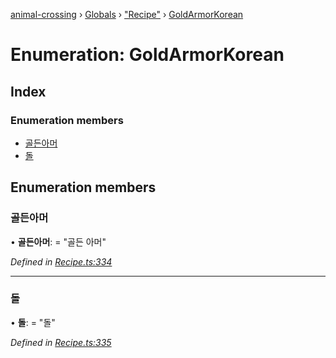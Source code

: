 [animal-crossing](../README.md) › [Globals](../globals.md) › ["Recipe"](../modules/_recipe_.md) › [GoldArmorKorean](_recipe_.goldarmorkorean.md)

# Enumeration: GoldArmorKorean

## Index

### Enumeration members

* [골든아머](_recipe_.goldarmorkorean.md#골든아머)
* [돌](_recipe_.goldarmorkorean.md#돌)

## Enumeration members

###  골든아머

• **골든아머**: = "골든 아머"

*Defined in [Recipe.ts:334](https://github.com/Norviah/animal-crossing/blob/4ad5c16/module/types/Recipe.ts#L334)*

___

###  돌

• **돌**: = "돌"

*Defined in [Recipe.ts:335](https://github.com/Norviah/animal-crossing/blob/4ad5c16/module/types/Recipe.ts#L335)*
